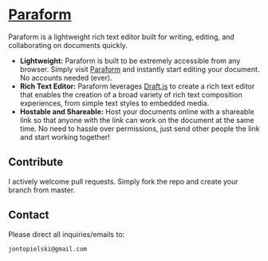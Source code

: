 # [Paraform](http://topielski.com/)

Paraform is a lightweight rich text editor built for writing, editing, and
collaborating on documents quickly.

- **Lightweight:** Paraform is built to be extremely accessible from any browser.
Simply visit [Paraform](http://topielski.com) and instantly start editing your document.
No accounts needed (ever).
- **Rich Text Editor:** Paraform leverages [Draft.js](http://draftjs.org) to create a
rich text editor that enables the creation of a broad variety of rich text composition
experiences, from simple text styles to embedded media.
- **Hostable and Shareable:** Host your documents online with a shareable link so that anyone
with the link can work on the document at the same time. No need to hassle over permissions,
just send other people the link and start working together!

## Contribute

I actively welcome pull requests. Simply fork the repo and create your branch from master.

## Contact

Please direct all inquiries/emails to:
```
jontopielski@gmail.com
```